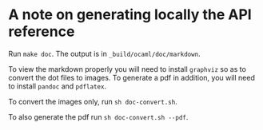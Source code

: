# A note on generating locally the API reference

Run `make doc`. The output is in `_build/ocaml/doc/markdown`.

To view the markdown properly you will need to install `graphviz` so as to
convert the dot files to images. To generate a pdf in addition, you will need to
install `pandoc` and `pdflatex`.

To convert the images only, run `sh doc-convert.sh`.

To also generate the pdf run `sh doc-convert.sh --pdf`.
